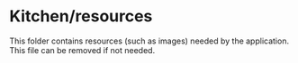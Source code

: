 # Kitchen/resources

This folder contains resources (such as images) needed by the application. This file can
be removed if not needed.
